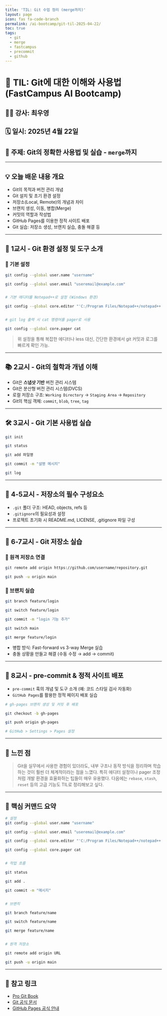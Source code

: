 ```yaml
---
title: 'TIL: Git 수업 정리 (merge까지)'
layout: page
icon: fas fa-code-branch
permalink: /ai-bootcamp/git-til-2025-04-22/
toc: true
tags:
  - git
  - merge
  - fastcampus
  - precommit
  - github
---
```


# 📘 TIL: Git에 대한 이해와 사용법 (FastCampus AI Bootcamp)

## 👨‍🏫 강사: 최우영  
## 🗓️ 일시: 2025년 4월 22일  
## 🧭 주제: Git의 정확한 사용법 및 실습 - `merge`까지

---

## 💡 오늘 배운 내용 개요

- Git의 목적과 버전 관리 개념
- Git 설치 및 초기 환경 설정
- 저장소(Local, Remote)의 개념과 차이
- 브랜치 생성, 이동, 병합(Merge)
- 커밋의 역할과 작성법
- GitHub Pages를 이용한 정적 사이트 배포
- Git 실습: 저장소 생성, 브랜치 실습, 충돌 해결 등

---

## 🧱 1교시 - Git 환경 설정 및 도구 소개

### 🔧 기본 설정

```bash
git config --global user.name "username"

git config --global user.email "useremail@example.com"


# 기본 에디터를 Notepad++로 설정 (Windows 환경)

git config --global core.editor "'C:/Program Files/Notepad++/notepad++.exe' -multiInst -notabbar -nosession -noPlugin"


# git log 출력 시 cat 명령어를 pager로 사용

git config --global core.pager cat
```

> 위 설정을 통해 복잡한 에디터나 less 대신, 간단한 환경에서 git 커밋과 로그를 빠르게 확인 가능.

---

## 📚 2교시 - Git의 철학과 개념 이해

- Git은 **스냅샷 기반** 버전 관리 시스템
- Git은 분산형 버전 관리 시스템(DVCS)
- 로컬 저장소 구조: `Working Directory` → `Staging Area` → `Repository`
- Git의 핵심 객체: `commit`, `blob`, `tree`, `tag`

---

## 🛠️ 3교시 - Git 기본 사용법 실습

```bash
git init

git status

git add 파일명

git commit -m "설명 메시지"

git log
```

---

## 🧩 4-5교시 - 저장소의 필수 구성요소

- `.git` 폴더 구조: HEAD, objects, refs 등
- `.gitignore`의 필요성과 설정
- 프로젝트 초기화 시 README.md, LICENSE, .gitignore 파일 구성

---

## 🧪 6-7교시 - Git 저장소 실습

### 🔗 원격 저장소 연결
```bash
git remote add origin https://github.com/username/repository.git

git push -u origin main
```

### 🌿 브랜치 실습

```bash
git branch feature/login

git switch feature/login

git commit -m "login 기능 추가"

git switch main

git merge feature/login
```

- 병합 방식: Fast-forward vs 3-way Merge 실습
- 충돌 상황을 만들고 해결 (수동 수정 → add → commit)

---

## 🔄 8교시 - pre-commit & 정적 사이트 배포

- `pre-commit` 훅의 개념 및 도구 소개 (예: 코드 스타일 검사 자동화)
- `GitHub Pages`를 활용한 정적 페이지 배포 실습

```bash
# gh-pages 브랜치 생성 및 커밋 후 배포

git checkout -b gh-pages

git push origin gh-pages

# GitHub > Settings > Pages 설정
```

---

## 🧠 느낀 점

> Git을 실무에서 사용한 경험이 있더라도, 내부 구조나 동작 방식을 정리하며 학습하는 것이 훨씬 더 체계적이라는 점을 느꼈다. 특히 에디터 설정이나 pager 조정처럼 개발 환경을 효율화하는 팁들이 매우 유용했다. 다음에는 `rebase`, `stash`, `reset` 등의 고급 기능도 TIL로 정리해보고 싶다.

---

## 📌 핵심 커맨드 요약

```bash
# 설정
git config --global user.name "username"

git config --global user.email "useremail@example.com"

git config --global core.editor "'C:/Program Files/Notepad++/notepad++.exe' -multiInst -notabbar -nosession -noPlugin"

git config --global core.pager cat


# 작업 흐름

git status

git add .

git commit -m "메시지"


# 브랜치

git branch feature/name

git switch feature/name

git merge feature/name


# 원격 저장소

git remote add origin URL

git push -u origin main
```

---

## 🔗 참고 링크

- [Pro Git Book](https://git-scm.com/book/en/v2)
- [Git 공식 문서](https://git-scm.com/doc)
- [GitHub Pages 공식 안내](https://pages.github.com/)

